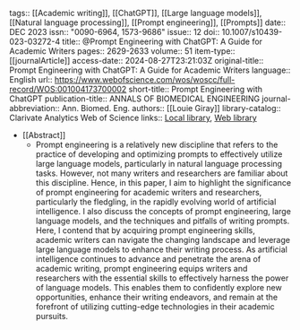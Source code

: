 tags:: [[Academic writing]], [[ChatGPT]], [[Large language models]], [[Natural language processing]], [[Prompt engineering]], [[Prompts]]
date:: DEC 2023
issn:: "0090-6964, 1573-9686"
issue:: 12
doi:: 10.1007/s10439-023-03272-4
title:: @Prompt Engineering with ChatGPT: A Guide for Academic Writers
pages:: 2629-2633
volume:: 51
item-type:: [[journalArticle]]
access-date:: 2024-08-27T23:21:03Z
original-title:: Prompt Engineering with ChatGPT: A Guide for Academic Writers
language:: English
url:: https://www.webofscience.com/wos/woscc/full-record/WOS:001004173700002
short-title:: Prompt Engineering with ChatGPT
publication-title:: ANNALS OF BIOMEDICAL ENGINEERING
journal-abbreviation:: Ann. Biomed. Eng.
authors:: [[Louie Giray]]
library-catalog:: Clarivate Analytics Web of Science
links:: [Local library](zotero://select/library/items/3EHYRDNP), [Web library](https://www.zotero.org/users/14886742/items/3EHYRDNP)

- [[Abstract]]
	- Prompt engineering is a relatively new discipline that refers to the practice of developing and optimizing prompts to effectively utilize large language models, particularly in natural language processing tasks. However, not many writers and researchers are familiar about this discipline. Hence, in this paper, I aim to highlight the significance of prompt engineering for academic writers and researchers, particularly the fledgling, in the rapidly evolving world of artificial intelligence. I also discuss the concepts of prompt engineering, large language models, and the techniques and pitfalls of writing prompts. Here, I contend that by acquiring prompt engineering skills, academic writers can navigate the changing landscape and leverage large language models to enhance their writing process. As artificial intelligence continues to advance and penetrate the arena of academic writing, prompt engineering equips writers and researchers with the essential skills to effectively harness the power of language models. This enables them to confidently explore new opportunities, enhance their writing endeavors, and remain at the forefront of utilizing cutting-edge technologies in their academic pursuits.